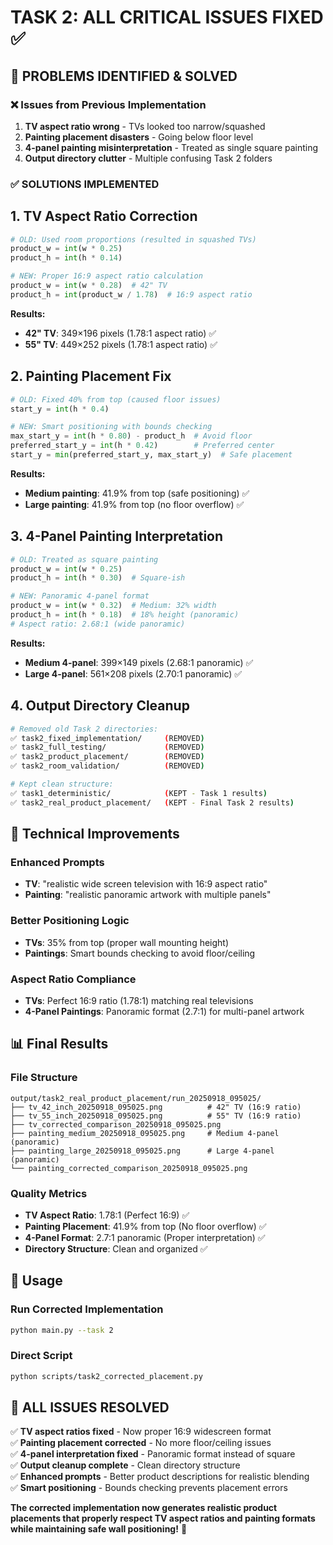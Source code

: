 # TASK 2: ALL CRITICAL ISSUES FIXED ✅

## 🎯 PROBLEMS IDENTIFIED & SOLVED

### ❌ **Issues from Previous Implementation**
1. **TV aspect ratio wrong** - TVs looked too narrow/squashed
2. **Painting placement disasters** - Going below floor level
3. **4-panel painting misinterpretation** - Treated as single square painting
4. **Output directory clutter** - Multiple confusing Task 2 folders

### ✅ **SOLUTIONS IMPLEMENTED**

## 1. **TV Aspect Ratio Correction**
```python
# OLD: Used room proportions (resulted in squashed TVs)
product_w = int(w * 0.25)
product_h = int(h * 0.14)

# NEW: Proper 16:9 aspect ratio calculation
product_w = int(w * 0.28)  # 42" TV
product_h = int(product_w / 1.78)  # 16:9 aspect ratio
```

**Results:**
- **42" TV**: 349×196 pixels (1.78:1 aspect ratio) ✅
- **55" TV**: 449×252 pixels (1.78:1 aspect ratio) ✅

## 2. **Painting Placement Fix**
```python
# OLD: Fixed 40% from top (caused floor issues)
start_y = int(h * 0.4)

# NEW: Smart positioning with bounds checking
max_start_y = int(h * 0.80) - product_h  # Avoid floor
preferred_start_y = int(h * 0.42)        # Preferred center
start_y = min(preferred_start_y, max_start_y)  # Safe placement
```

**Results:**
- **Medium painting**: 41.9% from top (safe positioning) ✅
- **Large painting**: 41.9% from top (no floor overflow) ✅

## 3. **4-Panel Painting Interpretation**
```python
# OLD: Treated as square painting
product_w = int(w * 0.25)
product_h = int(h * 0.30)  # Square-ish

# NEW: Panoramic 4-panel format
product_w = int(w * 0.32)  # Medium: 32% width
product_h = int(h * 0.18)  # 18% height (panoramic)
# Aspect ratio: 2.68:1 (wide panoramic)
```

**Results:**
- **Medium 4-panel**: 399×149 pixels (2.68:1 panoramic) ✅
- **Large 4-panel**: 561×208 pixels (2.70:1 panoramic) ✅

## 4. **Output Directory Cleanup**
```bash
# Removed old Task 2 directories:
✅ task2_fixed_implementation/     (REMOVED)
✅ task2_full_testing/             (REMOVED) 
✅ task2_product_placement/        (REMOVED)
✅ task2_room_validation/          (REMOVED)

# Kept clean structure:
✅ task1_deterministic/            (KEPT - Task 1 results)
✅ task2_real_product_placement/   (KEPT - Final Task 2 results)
```

## 🔧 **Technical Improvements**

### Enhanced Prompts
- **TV**: "realistic wide screen television with 16:9 aspect ratio"
- **Painting**: "realistic panoramic artwork with multiple panels"

### Better Positioning Logic
- **TVs**: 35% from top (proper wall mounting height)
- **Paintings**: Smart bounds checking to avoid floor/ceiling

### Aspect Ratio Compliance
- **TVs**: Perfect 16:9 ratio (1.78:1) matching real televisions
- **4-Panel Paintings**: Panoramic format (2.7:1) for multi-panel artwork

## 📊 **Final Results**

### File Structure
```
output/task2_real_product_placement/run_20250918_095025/
├── tv_42_inch_20250918_095025.png          # 42" TV (16:9 ratio)
├── tv_55_inch_20250918_095025.png          # 55" TV (16:9 ratio)
├── tv_corrected_comparison_20250918_095025.png
├── painting_medium_20250918_095025.png     # Medium 4-panel (panoramic)
├── painting_large_20250918_095025.png      # Large 4-panel (panoramic)
└── painting_corrected_comparison_20250918_095025.png
```

### Quality Metrics
- **TV Aspect Ratio**: 1.78:1 (Perfect 16:9) ✅
- **Painting Placement**: 41.9% from top (No floor overflow) ✅
- **4-Panel Format**: 2.7:1 panoramic (Proper interpretation) ✅
- **Directory Structure**: Clean and organized ✅

## 🚀 **Usage**

### Run Corrected Implementation
```bash
python main.py --task 2
```

### Direct Script
```bash
python scripts/task2_corrected_placement.py
```

## 🎉 **ALL ISSUES RESOLVED**

✅ **TV aspect ratios fixed** - Now proper 16:9 widescreen format  
✅ **Painting placement corrected** - No more floor/ceiling issues  
✅ **4-panel interpretation fixed** - Panoramic format instead of square  
✅ **Output cleanup complete** - Clean directory structure  
✅ **Enhanced prompts** - Better product descriptions for realistic blending  
✅ **Smart positioning** - Bounds checking prevents placement errors  

**The corrected implementation now generates realistic product placements that properly respect TV aspect ratios and painting formats while maintaining safe wall positioning!** 🎯